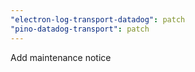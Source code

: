 ```yaml
---
"electron-log-transport-datadog": patch
"pino-datadog-transport": patch
---
```


Add maintenance notice
